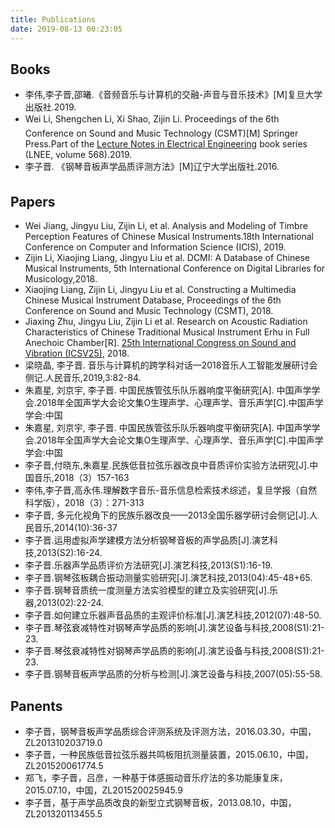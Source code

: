 ```yaml
---
title: Publications
date: 2019-08-13 00:23:05
---
```


## Books

+ 李伟,李子晋,邵曦.《音频音乐与计算机的交融-声音与音乐技术》[M]复旦大学出版社.2019.
+ Wei Li, Shengchen Li, Xi Shao, Zijin Li. Proceedings of the 6th Conference on Sound and Music Technology (CSMT)[M] Springer Press.Part of the [Lecture Notes in Electrical Engineering](https://link.springer.com/bookseries/7818) book series (LNEE, volume 568).2019.
+ 李子晋. 《钢琴音板声学品质评测方法》[M]辽宁大学出版社.2016.

## Papers

+ Wei Jiang, Jingyu Liu, Zijin Li, et al. Analysis and Modeling of Timbre Perception Features of Chinese Musical Instruments.18th International Conference on Computer and Information Science (ICIS), 2019.
+ Zijin Li, Xiaojing Liang, Jingyu Liu et al. DCMI: A Database of Chinese Musical Instruments, 5th International Conference on Digital Libraries for Musicology,2018.
+ Xiaojing Liang, Zijin Li, Jingyu Liu et al. Constructing a Multimedia Chinese Musical Instrument Database, Proceedings of the 6th Conference on Sound and Music Technology (CSMT), 2018.
+ Jiaxing Zhu, Jingyu Liu, Zijin Li et al.  Research on Acoustic Radiation Characteristics of Chinese Traditional Musical Instrument Erhu in Full Anechoic Chamber[R]. [25th International Congress on Sound and Vibration (ICSV25)](http://www.baidu.com/link?url=b0YLiFPP0zunPPXt55uGiSQDCEm8LHxRsIPwypn_hfC), 2018.
+ 梁晓晶, 李子晋. 音乐与计算机的跨学科对话—2018音乐人工智能发展研讨会侧记.人民音乐,2019,3:82-84.
+ 朱嘉星, 刘京宇, 李子晋. 中国民族管弦乐队乐器响度平衡研究[A]. 中国声学学会.2018年全国声学大会论文集O生理声学、心理声学、音乐声学[C].中国声学学会:中国
+ 朱嘉星, 刘京宇, 李子晋. 中国民族管弦乐队乐器响度平衡研究[A]. 中国声学学会.2018年全国声学大会论文集O生理声学、心理声学、音乐声学[C].中国声学学会:中国
+ 李子晋,付晓东,朱嘉星.民族低音拉弦乐器改良中音质评价实验方法研究[J].中国音乐,2018（3）157-163
+ 李伟,李子晋,高永伟.理解数字音乐-音乐信息检索技术综述，复旦学报（自然科学版），2018（3）：271-313
+ 李子晋, 多元化视角下的民族乐器改良——2013全国乐器学研讨会侧记[J].人民音乐,2014(10):36-37
+ 李子晋.运用虚拟声学建模方法分析钢琴音板的声学品质[J].演艺科技,2013(S2):16-24.
+ 李子晋.乐器声学品质评价方法研究[J].演艺科技,2013(S1):16-19.
+ 李子晋.钢琴弦板耦合振动测量实验研究[J].演艺科技,2013(04):45-48+65.
+ 李子晋.钢琴音质统一度测量方法实验模型的建立及实验研究[J].乐器,2013(02):22-24.
+ 李子晋.如何建立乐器声音品质的主观评价标准[J].演艺科技,2012(07):48-50.
+ 李子晋.琴弦衰减特性对钢琴声学品质的影响[J].演艺设备与科技,2008(S1):21-23.
+ 李子晋.琴弦衰减特性对钢琴声学品质的影响[J].演艺设备与科技,2008(S1):21-23.
+ 李子晋.钢琴音板声学品质的分析与检测[J].演艺设备与科技,2007(05):55-58.

## Panents

+ 李子晋，钢琴音板声学品质综合评测系统及评测方法，2016.03.30，中国，ZL201310203719.0
+ 李子晋，一种民族低音拉弦乐器共鸣板阻抗测量装置，2015.06.10，中国，ZL201520061774.5
+ 郑飞，李子晋，吕彦，一种基于体感振动音乐疗法的多功能康复床，2015.07.10，中国，ZL201520025945.9
+ 李子晋，基于声学品质改良的新型立式钢琴音板，2013.08.10，中国，ZL201320113455.5

